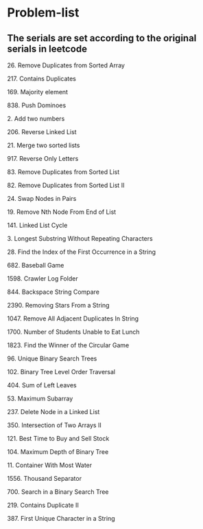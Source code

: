 # Problem-list

## The serials are set according to the original serials in leetcode

26\. Remove Duplicates from Sorted Array

217\. Contains Duplicates

169\. Majority element

838\. Push Dominoes

2\. Add two numbers

206\. Reverse Linked List

21\. Merge two sorted lists

917\. Reverse Only Letters

83\. Remove Duplicates from Sorted List

82\. Remove Duplicates from Sorted List II

24\. Swap Nodes in Pairs

19\. Remove Nth Node From End of List

141\. Linked List Cycle

3\. Longest Substring Without Repeating Characters

28\. Find the Index of the First Occurrence in a String

682\. Baseball Game

1598\. Crawler Log Folder

844\. Backspace String Compare

2390\. Removing Stars From a String

1047\. Remove All Adjacent Duplicates In String

1700\. Number of Students Unable to Eat Lunch

1823\. Find the Winner of the Circular Game

96\. Unique Binary Search Trees

102\. Binary Tree Level Order Traversal

404\. Sum of Left Leaves

53\. Maximum Subarray

237\. Delete Node in a Linked List

350\. Intersection of Two Arrays II

121\. Best Time to Buy and Sell Stock

104\. Maximum Depth of Binary Tree

11\. Container With Most Water

1556\. Thousand Separator

700\. Search in a Binary Search Tree

219\. Contains Duplicate II

387\. First Unique Character in a String
